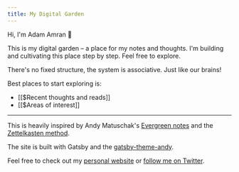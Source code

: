 ```yaml
---
title: My Digital Garden
---
```


Hi, I'm Adam Amran 👋

This is my digital garden – a place for my notes and thoughts.
I'm building and cultivating this place step by step. Feel free to explore.

There's no fixed structure, the system is associative. Just like our brains!

Best places to start exploring is:
- [[$Recent thoughts and reads]]
- [[$Areas of interest]]

---

This is heavily inspired by Andy Matuschak's [Evergreen notes](https://notes.andymatuschak.org/z4SDCZQeRo4xFEQ8H4qrSqd68ucpgE6LU155C) and the [Zettelkasten method](https://zettelkasten.de/).

The site is built with Gatsby and the [gatsby-theme-andy](https://github.com/aravindballa/gatsby-theme-andy).

Feel free to check out my [personal website](https://amran.cz) or [follow me on Twitter](https://twitter.com/amrancz).